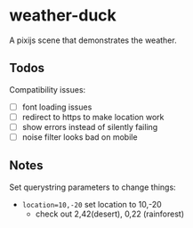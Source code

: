 # weather-duck
A pixijs scene that demonstrates the weather.

## Todos

Compatibility issues:

- [ ] font loading issues
- [ ] redirect to https to make location work
- [ ] show errors instead of silently failing
- [ ] noise filter looks bad on mobile

## Notes

Set querystring parameters to change things:

* `location=10,-20` set location to 10,-20
  * check out 2,42(desert), 0,22 (rainforest)
